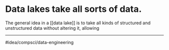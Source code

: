 # Data lakes take all sorts of data. 
The general idea in a [[data lake]] is to take all kinds of structured and unstructured data without altering it, allowing 

---
#idea/compsci/data-engineering 